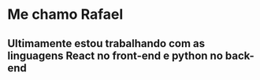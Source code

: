 <h1>
  Me chamo Rafael
</h1>
<h2>
  Ultimamente estou trabalhando com as linguagens React no front-end e python no back-end
</h2>
